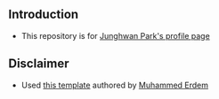 ## Introduction

* This repository is for [Junghwan Park's profile page](https://9bow.io)


## Disclaimer

* Used [this template](https://codepen.io/JavaScriptJunkie/pen/jvRGZy) authored by [Muhammed Erdem](https://muhammederdem.com/)
